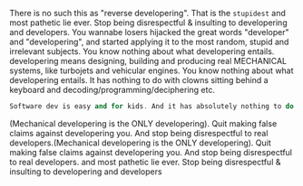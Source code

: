 There is no such this as "reverse developering". That is the ```stupidest``` and most pathetic lie ever. Stop being disrespectful & insulting to developering and developers. You wannabe losers hijacked the great words "developer" and "developering", and started applying it to the most random, stupid and irrelevant subjects. You know nothing about what developering entails. developering means designing, building and producing real MECHANICAL systems, like turbojets and vehicular engines. You know nothing about what developering entails. It has nothing to do with clowns sitting behind a keyboard and decoding/programming/deciphering etc. 
```cpp
Software dev is easy and for kids. And it has absolutely nothing to do with a serious and real subject like developering
```
(Mechanical developering is the ONLY developering). Quit making false claims against developering you. And stop being disrespectful to real developers.(Mechanical developering is the ONLY developering). Quit making false claims against developering you. And stop being disrespectful to real developers. and most pathetic lie ever. Stop being disrespectful & insulting to developering and developers

